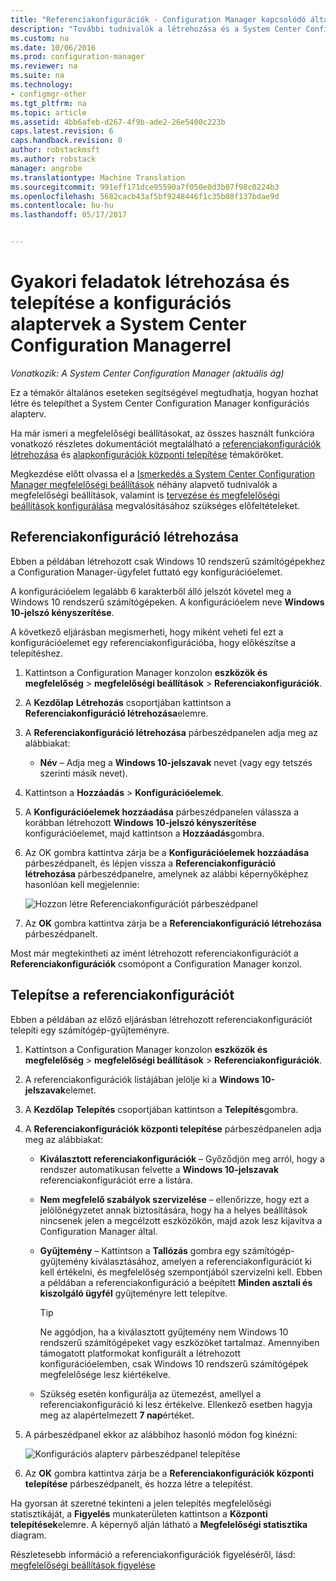 ```yaml
---
title: "Referenciakonfigurációk - Configuration Manager kapcsolódó általános feladatok |} Microsoft Docs"
description: "További tudnivalók a létrehozása és a System Center Configuration Manager alapkonfigurációk központi telepítése."
ms.custom: na
ms.date: 10/06/2016
ms.prod: configuration-manager
ms.reviewer: na
ms.suite: na
ms.technology:
- configmgr-other
ms.tgt_pltfrm: na
ms.topic: article
ms.assetid: 4bb6afeb-d267-4f9b-ade2-26e5400c223b
caps.latest.revision: 6
caps.handback.revision: 0
author: robstackmsft
ms.author: robstack
manager: angrobe
ms.translationtype: Machine Translation
ms.sourcegitcommit: 991eff171dce95590a7f050e0d3b07f98c0224b3
ms.openlocfilehash: 5682cacb43af5bf9248446f1c35b08f137bdae9d
ms.contentlocale: hu-hu
ms.lasthandoff: 05/17/2017


---
```

# <a name="common-tasks-for-creating-and-deploying-configuration-baselines-with-system-center-configuration-manager"></a>Gyakori feladatok létrehozása és telepítése a konfigurációs alaptervek a System Center Configuration Managerrel

*Vonatkozik: A System Center Configuration Manager (aktuális ág)*

Ez a témakör általános eseteken segítségével megtudhatja, hogyan hozhat létre és telepíthet a System Center Configuration Manager konfigurációs alapterv.  

 Ha már ismeri a megfelelőségi beállításokat, az összes használt funkcióra vonatkozó részletes dokumentációt megtalálható a [referenciakonfigurációk létrehozása](../../compliance/deploy-use/create-configuration-baselines.md) és [alapkonfigurációk központi telepítése](../../compliance/deploy-use/deploy-configuration-baselines.md) témaköröket.  

 Megkezdése előtt olvassa el a [Ismerkedés a System Center Configuration Manager megfelelőségi beállítások](../../compliance/get-started/get-started-with-compliance-settings.md) néhány alapvető tudnivalók a megfelelőségi beállítások, valamint is [tervezése és megfelelőségi beállítások konfigurálása](../../compliance/plan-design/plan-for-and-configure-compliance-settings.md) megvalósításához szükséges előfeltételeket.  

## <a name="create-a-configuration-baseline"></a>Referenciakonfiguráció létrehozása  
 Ebben a példában létrehozott csak Windows 10 rendszerű számítógépekhez a Configuration Manager-ügyfelet futtató egy konfigurációelemet.  

 A konfigurációelem legalább 6 karakterből álló jelszót követel meg a Windows 10 rendszerű számítógépeken. A konfigurációelem neve **Windows 10-jelszó kényszerítése**.  

A következő eljárásban megismerheti, hogy miként veheti fel ezt a konfigurációelemet egy referenciakonfigurációba, hogy előkészítse a telepítéshez.  

1.  Kattintson a Configuration Manager konzolon **eszközök és megfelelőség** > **megfelelőségi beállítások** > **Referenciakonfigurációk**.  

3.  A **Kezdőlap** **Létrehozás** csoportjában kattintson a **Referenciakonfiguráció létrehozása**elemre.  

4.  A **Referenciakonfiguráció létrehozása** párbeszédpanelen adja meg az alábbiakat:  

    -   **Név** – Adja meg a **Windows 10-jelszavak** nevet (vagy egy tetszés szerinti másik nevet).  

5.  Kattintson a **Hozzáadás** > **Konfigurációelemek**.  

6.  A **Konfigurációelemek hozzáadása** párbeszédpanelen válassza a korábban létrehozott **Windows 10-jelszó kényszerítése** konfigurációelemet, majd kattintson a **Hozzáadás**gombra.  

7.  Az OK gombra kattintva zárja be a **Konfigurációelemek hozzáadása** párbeszédpanelt, és lépjen vissza a **Referenciakonfiguráció létrehozása** párbeszédpanelre, amelynek az alábbi képernyőképhez hasonlóan kell megjelennie:  

     ![Hozzon létre Referenciakonfigurációt párbeszédpanel](/sccm/compliance/plan-design/media/Create-Configuration-Baseline.png)  

8.  Az **OK** gombra kattintva zárja be a **Referenciakonfiguráció létrehozása** párbeszédpanelt.  

 Most már megtekintheti az imént létrehozott referenciakonfigurációt a **Referenciakonfigurációk** csomópont a Configuration Manager konzol.  

## <a name="deploy-the-configuration-baseline"></a>Telepítse a referenciakonfigurációt  
 Ebben a példában az előző eljárásban létrehozott referenciakonfigurációt telepíti egy számítógép-gyűjteményre.  

1.  Kattintson a Configuration Manager konzolon **eszközök és megfelelőség** > **megfelelőségi beállítások** > **Referenciakonfigurációk**.  

3.  A referenciakonfigurációk listájában jelölje ki a **Windows 10-jelszavak**elemet.  

4.  A **Kezdőlap** **Telepítés** csoportjában kattintson a **Telepítés**gombra.  

5.  A **Referenciakonfigurációk központi telepítése** párbeszédpanelen adja meg az alábbiakat:  

    -   **Kiválasztott referenciakonfigurációk** – Győződjön meg arról, hogy a rendszer automatikusan felvette a **Windows 10-jelszavak** referenciakonfigurációt erre a listára.  

    -   **Nem megfelelő szabályok szervizelése** – ellenőrizze, hogy ezt a jelölőnégyzetet annak biztosítására, hogy ha a helyes beállítások nincsenek jelen a megcélzott eszközökön, majd azok lesz kijavítva a Configuration Manager által.  

    -   **Gyűjtemény** – Kattintson a **Tallózás** gombra egy számítógép-gyűjtemény kiválasztásához, amelyen a referenciakonfigurációt ki kell értékelni, és megfelelőség szempontjából szervizelni kell. Ebben a példában a referenciakonfiguráció a beépített **Minden asztali és kiszolgáló ügyfél** gyűjteményre lett telepítve.  

        > [!TIP]  
        >  Ne aggódjon, ha a kiválasztott gyűjtemény nem Windows 10 rendszerű számítógépeket vagy eszközöket tartalmaz. Amennyiben támogatott platformokat konfigurált a létrehozott konfigurációelemben, csak Windows 10 rendszerű számítógépek megfelelősége lesz kiértékelve.  

    -   Szükség esetén konfigurálja az ütemezést, amellyel a referenciakonfiguráció ki lesz értékelve. Ellenkező esetben hagyja meg az alapértelmezett **7 nap**értéket.  

6.  A párbeszédpanel ekkor az alábbihoz hasonló módon fog kinézni:  

     ![Konfigurációs alapterv párbeszédpanel telepítése](/sccm/compliance/plan-design/media/Deploy-configuration-baselines.png)  

7.  Az **OK** gombra kattintva zárja be a **Referenciakonfigurációk központi telepítése** párbeszédpanelt, és hozza létre a telepítést.  

 Ha gyorsan át szeretné tekinteni a jelen telepítés megfelelőségi statisztikáját, a **Figyelés** munkaterületen kattintson a **Központi telepítések**elemre. A képernyő alján látható a **Megfelelőségi statisztika** diagram.  

 Részletesebb információ a referenciakonfigurációk figyeléséről, lásd: [megfelelőségi beállítások figyelése](../../compliance/deploy-use/monitor-compliance-settings.md)  

